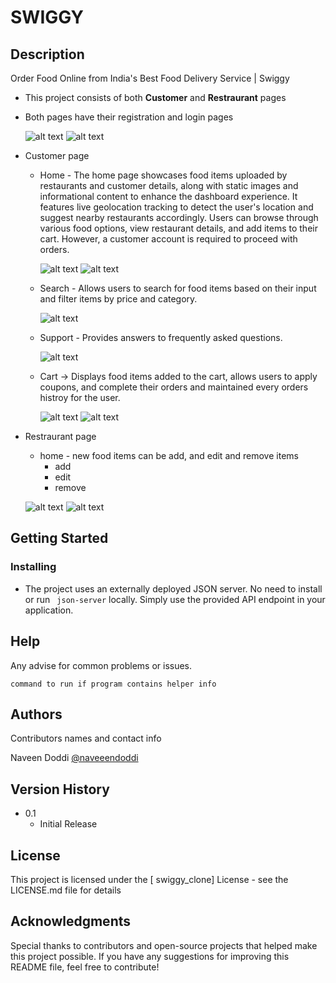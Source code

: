 # SWIGGY

## Description

Order Food Online from India's Best Food Delivery Service | Swiggy  

* This project consists of both __Customer__ and __Restraurant__ pages
* Both pages have their registration and login pages

    ![alt text](screenshots/login.png)
    ![alt text](screenshots/signup.png)

* Customer page    
    * Home - The home page showcases food items uploaded by restaurants and customer details, along with static images and informational content to enhance the dashboard experience. It features live geolocation tracking to detect the user's location and suggest nearby restaurants accordingly. Users can browse through various food options, view restaurant details, and add items to their cart. However, a customer account is required to proceed with orders. 

        ![alt text](screenshots/home.png)
        ![alt text](screenshots/home2.png)

    * Search - Allows users to search for food items based on their input and filter items by price and category.    

        ![alt text](screenshots/search.png)

    * Support - Provides answers to frequently asked questions.

        ![alt text](screenshots/help.png)
    
    * Cart -> Displays food items added to the cart, allows users to apply coupons, and complete their orders and maintained every orders histroy for the user.

        ![alt text](screenshots/cart.png)
        ![alt text](screenshots/cart2.png)

* Restraurant page  
    * home - new food items can be add, and edit and remove items   
        * add  
        * edit  
        * remove  

    ![alt text](screenshots/restarent.png)
    ![alt text](screenshots/addnewItem.png)


## Getting Started

### Installing

* The project uses an externally deployed JSON server. No need to install or run ``` json-server``` locally. Simply use the provided API endpoint in your application.

## Help

Any advise for common problems or issues.
```
command to run if program contains helper info

```

## Authors

Contributors names and contact info

Naveen Doddi
[@naveeendoddi](https://twitter.com/naveeendoddi)

## Version History

* 0.1
    * Initial Release

## License

This project is licensed under the [ swiggy_clone] License - see the LICENSE.md file for details

## Acknowledgments
Special thanks to contributors and open-source projects that helped make this project possible. If you have any suggestions for improving this README file, feel free to contribute!